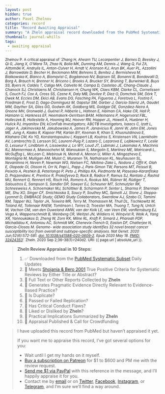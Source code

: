 ```yaml
---
layout: post
hidden: true
author: Pavel Zhelnov
categories: record
title: "Record Awaiting Appraisal"
summary: "A Zheln appraisal record downloaded from the PubMed Systematic Subset daily updates."
thumbnail: journal-whills
tags:
 - awaiting appraisal
---
```


<small id="citation">Zhelnov P. A critical appraisal of _‘Zhang H, Ahearn TU, Lecarpentier J, Barnes D, Beesley J, Qi G, Jiang X, O'Mara TA, Zhao N, Bolla MK, Dunning AM, Dennis J, Wang Q, Ful ZA, Aittomäki K, Andrulis IL, Anton-Culver H, Arndt V, Aronson KJ, Arun BK, Auer PL, Azzollini J, Barrowdale D, Becher H, Beckmann MW, Behrens S, Benitez J, Bermisheva M, Bialkowska K, Blanco A, Blomqvist C, Bogdanova NV, Bojesen SE, Bonanni B, Bondavalli D, Borg A, Brauch H, Brenner H, Briceno I, Broeks A, Brucker SY, Brüning T, Burwinkel B, Buys SS, Byers H, Caldés T, Caligo MA, Calvello M, Campa D, Castelao JE, Chang-Claude J, Chanock SJ, Christiaens M, Christiansen H, Chung WK, Claes KBM, Clarke CL, Cornelissen S, Couch FJ, Cox A, Cross SS, Czene K, Daly MB, Devilee P, Diez O, Domchek SM, Dörk T, Dwek M, Eccles DM, Ekici AB, Evans DG, Fasching PA, Figueroa J, Foretova L, Fostira F, Friedman E, Frost D, Gago-Dominguez M, Gapstur SM, Garber J, García-Sáenz JA, Gaudet MM, Gayther SA, Giles GG, Godwin AK, Goldberg MS, Goldgar DE, González-Neira A, Greene MH, Gronwald J, Guénel P, Häberle L, Hahnen E, Haiman CA, Hake CR, Hall P, Hamann U, Harkness EF, Heemskerk-Gerritsen BAM, Hillemanns P, Hogervorst FBL, Holleczek B, Hollestelle A, Hooning MJ, Hoover RN, Hopper JL, Howell A, Huebner H, Hulick PJ, Imyanitov EN; kConFab Investigators; ABCTB Investigators, Isaacs C, Izatt L, Jager A, Jakimovska M, Jakubowska A, James P, Janavicius R, Janni W, John EM, Jones ME, Jung A, Kaaks R, Kapoor PM, Karlan BY, Keeman R, Khan S, Khusnutdinova E, Kitahara CM, Ko YD, Konstantopoulou I, Koppert LB, Koutros S, Kristensen VN, Laenkholm AV, Lambrechts D, Larsson SC, Laurent-Puig P, Lazaro C, Lazarova E, Lejbkowicz F, Leslie G, Lesueur F, Lindblom A, Lissowska J, Lo WY, Loud JT, Lubinski J, Lukomska A, MacInnis RJ, Mannermaa A, Manoochehri M, Manoukian S, Margolin S, Martinez ME, Matricardi L, McGuffog L, McLean C, Mebirouk N, Meindl A, Menon U, Miller A, Mingazheva E, Montagna M, Mulligan AM, Mulot C, Muranen TA, Nathanson KL, Neuhausen SL, Nevanlinna H, Neven P, Newman WG, Nielsen FC, Nikitina-Zake L, Nodora J, Offit K, Olah E, Olopade OI, Olsson H, Orr N, Papi L, Papp J, Park-Simon TW, Parsons MT, Peissel B, Peixoto A, Peshkin B, Peterlongo P, Peto J, Phillips KA, Piedmonte M, Plaseska-Karanfilska D, Prajzendanc K, Prentice R, Prokofyeva D, Rack B, Radice P, Ramus SJ, Rantala J, Rashid MU, Rennert G, Rennert HS, Risch HA, Romero A, Rookus MA, Rübner M, Rüdiger T, Saloustros E, Sampson S, Sandler DP, Sawyer EJ, Scheuner MT, Schmutzler RK, Schneeweiss A, Schoemaker MJ, Schöttker B, Schürmann P, Senter L, Sharma P, Sherman ME, Shu XO, Singer CF, Smichkoska S, Soucy P, Southey MC, Spinelli JJ, Stone J, Stoppa-Lyonnet D; EMBRACE Study; GEMO Study Collaborators, Swerdlow AJ, Szabo CI, Tamimi RM, Tapper WJ, Taylor JA, Teixeira MR, Terry M, Thomassen M, Thull DL, Tischkowitz M, Toland AE, Tollenaar RAEM, Tomlinson I, Torres D, Troester MA, Truong T, Tung N, Untch M, Vachon CM, van den Ouweland AMW, van der Kolk LE, van Veen EM, vanRensburg EJ, Vega A, Wappenschmidt B, Weinberg CR, Weitzel JN, Wildiers H, Winqvist R, Wolk A, Yang XR, Yannoukakos D, Zheng W, Zorn KK, Milne RL, Kraft P, Simard J, Pharoah PDP, Michailidou K, Antoniou AC, Schmidt MK, Chenevix-Trench G, Easton DF, Chatterjee N, García-Closas M. Genome- wide association study identifies 32 novel breast cancer susceptibility loci from overall and subtype-specific analyses. Nat Genet. 2020 Jun;52(6):572-581. [doi: 10.1038/s41588-020-0609-2](https://doi.org/10.1038/s41588-020-0609-2). Epub 2020 May 18. [PMID: 32424353](https://pubmed.gov/32424353)’._ Zheln. 2020 Sep 2;36–38(1):r240d2. URI: {{ page.url | absolute_url }}.</small>

> **Zheln Review Appraisal in 10 Steps:**
>
> 1. ✅ Downloaded from the [PubMed Systematic Subset](https://github.com/p1m-ortho/qs-global-ortho-search-queries/blob/global-sr-query/README.md) Daily Updates
> 2. 🔄 Meets [Shojania & Bero 2001](https://www.researchgate.net/publication/11820967_Taking_Advantage_of_the_Explosion_of_Systematic_Reviews_An_Efficient_MEDLINE_Search_Strategy) True Positive Criteria for Systematic Reviews by Either Title or Abstract?
> 3. 🔄 Full Text or Other Reports Collected by **Zheln**
> 4. 🔄 Generates Pragmatic Evidence Directly Relevant to Evidence-Based Practice?
> 5. 🔄 Is Duplicate?
> 6. 🔄 Passed or Failed Replication?
> 7. 🔄 Has Critical Conduct Flaws?
> 8. 🔄 Liked or Disliked by **Zheln**?
> 9. 🔄 Practical Implications Summarized by **Zheln**
> 10. 🔄 Appraisal Published & Call for Crowdfunding

> I have uploaded this record from PubMed but haven’t appraised it yet.
>
> If you want me to appraise this record, I’ve got several options for you:
> * Wait until I get my hands on it myself.
> * [Buy a subscription on Patreon](https://patreon.com/zheln) for $1 to $600 and PM me with the review request.
> * [Send me $1 via PayPal](https://paypal.me/pjelnov) with this reference in the message, and I’ll happily appraise it for you.
> * Contact me by [email](mailto:pavel@zheln.com) or on [Twitter](https://twitter.com/drzhelnov), [Facebook](https://facebook.com/drzhelnov), [Instagram](https://instagram.com/igzheln), or [Telegram](https://t.me/drzhelnov), and I’m sure we’ll find a way around.

